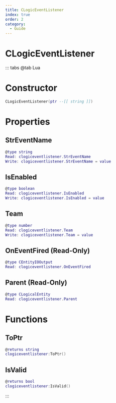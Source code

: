 ```yaml
---
title: CLogicEventListener
index: true
order: 2
category:
  - Guide
---
```


# CLogicEventListener

::: tabs
@tab Lua
# Constructor
```lua
CLogicEventListener(ptr --[[ string ]])
```
# Properties
## StrEventName 
```lua
@type string
Read: clogiceventlistener.StrEventName
Write: clogiceventlistener.StrEventName = value
```
## IsEnabled 
```lua
@type boolean
Read: clogiceventlistener.IsEnabled
Write: clogiceventlistener.IsEnabled = value
```
## Team 
```lua
@type number
Read: clogiceventlistener.Team
Write: clogiceventlistener.Team = value
```
## OnEventFired (Read-Only)
```lua
@type CEntityIOOutput
Read: clogiceventlistener.OnEventFired
```
## Parent (Read-Only)
```lua
@type CLogicalEntity
Read: clogiceventlistener.Parent
```
# Functions
## ToPtr
```lua
@returns string
clogiceventlistener:ToPtr()
```
## IsValid
```lua
@returns bool
clogiceventlistener:IsValid()
```

:::